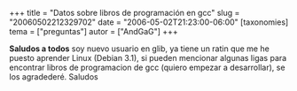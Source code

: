 +++
title = "Datos sobre libros de programación en gcc"
slug = "20060502212329702"
date = "2006-05-02T21:23:00-06:00"
[taxonomies]
tema = ["preguntas"]
autor = ["AndGaG"]
+++


**Saludos a todos** soy nuevo usuario en glib, ya tiene un ratin que me
he puesto aprender Linux (Debian 3.1), si pueden mencionar algunas ligas
para encontrar libros de programacion de gcc (quiero empezar a
desarrollar), se los agradederé.
Saludos
